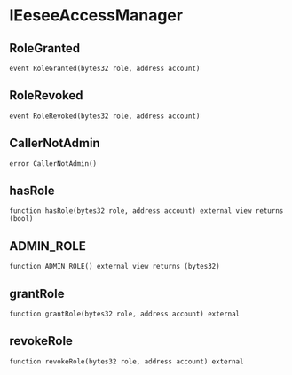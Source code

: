 # IEeseeAccessManager


## RoleGranted

```solidity
event RoleGranted(bytes32 role, address account)
```

## RoleRevoked

```solidity
event RoleRevoked(bytes32 role, address account)
```

## CallerNotAdmin

```solidity
error CallerNotAdmin()
```

## hasRole

```solidity
function hasRole(bytes32 role, address account) external view returns (bool)
```

## ADMIN_ROLE

```solidity
function ADMIN_ROLE() external view returns (bytes32)
```

## grantRole

```solidity
function grantRole(bytes32 role, address account) external
```

## revokeRole

```solidity
function revokeRole(bytes32 role, address account) external
```


